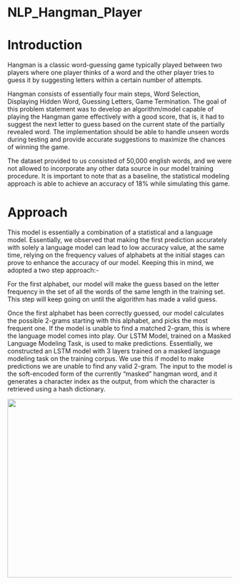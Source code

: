 # NLP_Hangman_Player

# Introduction

Hangman is a classic word-guessing game typically played between two players where one player thinks of a word and the other player tries to guess it by suggesting letters within a certain number of attempts. 

Hangman consists of essentially four main steps, Word Selection, Displaying Hidden Word, Guessing Letters, Game Termination. The goal of this problem statement was to develop an algorithm/model capable of playing the Hangman game effectively with a good score, that is, it had to suggest the next letter to guess based on the current state of the partially revealed word. The implementation should be able to handle unseen words during testing and provide accurate suggestions to maximize the chances of winning the game.

The dataset provided to us consisted of 50,000 english words, and we were not allowed to incorporate any other data source in our model training procedure. It is important to note that as a baseline, the statistical modeling approach is able to achieve an accuracy of 18% while simulating this game.

# Approach

This model is essentially a combination of a statistical and a language model. Essentially, we observed that making the first prediction accurately with solely a language model can lead to low accuracy value, at the same time, relying on the frequency values of alphabets at the initial stages can prove to enhance the accuracy of our model. Keeping this in mind, we adopted a two step approach:-

For the first alphabet, our model will make the guess based on the letter frequency in the set of all the words of the same length in the training set. This step will keep going on until the algorithm has made a valid guess.

Once the first alphabet has been correctly guessed, our model calculates the possible 2-grams starting with this alphabet, and picks the most frequent one. If the model is unable to find a matched 2-gram, this is where the language model comes into play. Our LSTM Model, trained on a Masked Language Modeling Task, is used to make predictions. Essentially, we constructed an LSTM model with 3 layers trained on a masked language modeling task on the training corpus. We use this if model to make predictions  we are unable to find any valid 2-gram. The input to the model is the soft-encoded form of the currently “masked” hangman word, and it generates a character index as the output, from which the character is retrieved using a hash dictionary.

<p align="center">
   <img src="https://github.com/mbappeenjoyer/NLP_Hangman_Player/assets/134948011/91873cd9-c7b5-4cf0-b940-5c419fb062cd" width=600 height=400>
</p>

